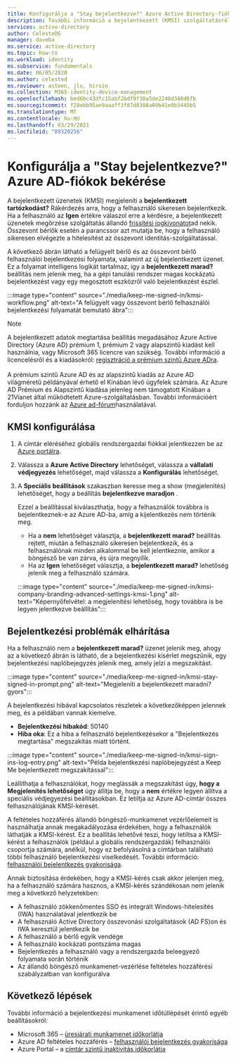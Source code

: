 ```yaml
---
title: Konfigurálja a "Stay bejelentkezve?" Azure Active Directory-fiókok kérése
description: További információ a bejelentkezett (KMSI) szolgáltatásról, amely megjeleníti a bejelentkezett maradni? Rákérdezés, hogyan konfigurálható a Azure Active Directory portálon, és hogyan lehet elhárítani a bejelentkezési problémákat.
services: active-directory
author: CelesteDG
manager: daveba
ms.service: active-directory
ms.topic: how-to
ms.workload: identity
ms.subservice: fundamentals
ms.date: 06/05/2020
ms.author: celested
ms.reviewer: asteen, jlu, hirsin
ms.collection: M365-identity-device-management
ms.openlocfilehash: bed6bc43dfc15abf2bdf9f38a5de2240d348d6fb
ms.sourcegitcommit: f28ebb95ae9aaaff3f87d8388a09b41e0b3445b5
ms.translationtype: MT
ms.contentlocale: hu-HU
ms.lasthandoff: 03/29/2021
ms.locfileid: "89320256"
---
```

# <a name="configure-the-stay-signed-in-prompt-for-azure-ad-accounts"></a>Konfigurálja a "Stay bejelentkezve?" Azure AD-fiókok bekérése

A bejelentkezett üzenetek (KMSI) megjeleníti a **bejelentkezett tartózkodást?** Rákérdezés arra, hogy a felhasználó sikeresen bejelentkezik. Ha a felhasználó az **Igen** értékre válaszol erre a kérdésre, a bejelentkezett üzenetek megőrzése szolgáltatás állandó [frissítési jogkivonatot](../develop/developer-glossary.md#refresh-token)ad nekik. Összevont bérlők esetén a parancssor azt mutatja be, hogy a felhasználó sikeresen elvégezte a hitelesítést az összevont identitás-szolgáltatással.

A következő ábrán látható a felügyelt bérlő és az összevont bérlő felhasználói bejelentkezési folyamata, valamint az új bejelentkezett üzenet. Ez a folyamat intelligens logikát tartalmaz, így a **bejelentkezett marad?** beállítás nem jelenik meg, ha a gépi tanulási rendszer magas kockázatú bejelentkezést vagy egy megosztott eszközről való bejelentkezést észlel.

:::image type="content" source="./media/keep-me-signed-in/kmsi-workflow.png" alt-text="A felügyelt vagy összevont bérlő felhasználói bejelentkezési folyamatát bemutató ábra":::

> [!NOTE]
> A bejelentkezett adatok megtartása beállítás megadásához Azure Active Directory (Azure AD) prémium 1, prémium 2 vagy alapszintű kiadást kell használnia, vagy Microsoft 365 licencre van szükség. További információ a licencelésről és a kiadásokról: [regisztráció a prémium szintű Azure ADra](active-directory-get-started-premium.md).<br><br>A prémium szintű Azure AD és az alapszintű kiadás az Azure AD világméretű példányával érhető el Kínában lévő ügyfelek számára. Az Azure AD Prémium és Alapszintű kiadása jelenleg nem támogatott Kínában a 21Vianet által működtetett Azure-szolgáltatásban. További információért forduljon hozzánk az [Azure ad-fórum](https://feedback.azure.com/forums/169401-azure-active-directory/)használatával.

## <a name="configure-kmsi"></a>KMSI konfigurálása

1. A címtár eléréséhez globális rendszergazdai fiókkal jelentkezzen be az [Azure portálra](https://portal.azure.com/).
1. Válassza a **Azure Active Directory** lehetőséget, válassza a **vállalati védjegyezés** lehetőséget, majd válassza a **Konfigurálás** lehetőséget.
1. A **Speciális beállítások** szakaszban keresse meg a show (megjelenítés) lehetőséget, hogy a beállítás **bejelentkezve maradjon** .

   Ezzel a beállítással kiválaszthatja, hogy a felhasználók továbbra is bejelentkeznek-e az Azure AD-ba, amíg a kijelentkezés nem történik meg.
   * Ha a **nem** lehetőséget választja, a **bejelentkezett marad?** beállítás rejtett, miután a felhasználó sikeresen bejelentkezik, és a felhasználónak minden alkalommal be kell jelentkeznie, amikor a böngésző be van zárva, és újra megnyílik.
   * Ha az **Igen** lehetőséget választja, a **bejelentkezett marad?** lehetőség jelenik meg a felhasználó számára.

    :::image type="content" source="./media/keep-me-signed-in/kmsi-company-branding-advanced-settings-kmsi-1.png" alt-text="Képernyőfelvétel: a megjelenítési lehetőség, hogy továbbra is be legyen jelentkezve beállítás":::

## <a name="troubleshoot-sign-in-issues"></a>Bejelentkezési problémák elhárítása

Ha a felhasználó nem a **bejelentkezett marad?** üzenet jelenik meg, ahogy az a következő ábrán is látható, de a bejelentkezési kísérlet megszűnik, egy bejelentkezési naplóbejegyzés jelenik meg, amely jelzi a megszakítást.

:::image type="content" source="./media/keep-me-signed-in/kmsi-stay-signed-in-prompt.png" alt-text="Megjeleníti a bejelentkezett maradni? gyors":::

A bejelentkezési hibával kapcsolatos részletek a következőképpen jelennek meg, és a példában vannak kiemelve.

* **Bejelentkezési hibakód**: 50140
* **Hiba oka**: Ez a hiba a felhasználó bejelentkezésekor a "Bejelentkezés megtartása" megszakítás miatt történt.

:::image type="content" source="./media/keep-me-signed-in/kmsi-sign-ins-log-entry.png" alt-text="Példa bejelentkezési naplóbejegyzést a Keep Me bejelentkezett megszakítással":::

Leállíthatja a felhasználókat, hogy meglássák a megszakítást úgy, **hogy a Megjelenítés lehetőséget** úgy állítja be, hogy a **nem** értékre legyen állítva a speciális védjegyezési beállításokban. Ez letiltja az Azure AD-címtár összes felhasználójának KMSI-kérését.

A feltételes hozzáférés állandó böngésző-munkamenet vezérlőelemeit is használhatja annak megakadályozása érdekében, hogy a felhasználók láthatják a KMSI-kérést. Ez a beállítás lehetővé teszi, hogy letiltsa a KMSI-kérést a felhasználók (például a globális rendszergazdák) felhasználói csoportja számára, anélkül, hogy ez befolyásolná a címtárban található többi felhasználó bejelentkezési viselkedését. További információ: [felhasználói bejelentkezés gyakorisága](../conditional-access/howto-conditional-access-session-lifetime.md). 

Annak biztosítása érdekében, hogy a KMSI-kérés csak akkor jelenjen meg, ha a felhasználó számára hasznos, a KMSI-kérés szándékosan nem jelenik meg a következő helyzetekben:

* A felhasználó zökkenőmentes SSO és integrált Windows-hitelesítés (IWA) használatával jelentkezik be
* A felhasználó Active Directory összevonási szolgáltatások (AD FS)on és IWA keresztül jelentkezik be
* A felhasználó a bérlő egyik vendége
* A felhasználó kockázati pontszáma magas
* Bejelentkezés a felhasználó vagy a rendszergazda beleegyező folyamata során történik
* Az állandó böngésző munkamenet-vezérlése feltételes hozzáférési szabályzatban van konfigurálva

## <a name="next-steps"></a>Következő lépések

További információ a bejelentkezési munkamenet időtúllépését érintő egyéb beállításokról:

* Microsoft 365 – [üresjárati munkamenet időkorlátja](/sharepoint/sign-out-inactive-users)
* Azure AD feltételes hozzáférés – [felhasználói bejelentkezés gyakorisága](../conditional-access/howto-conditional-access-session-lifetime.md)
* Azure Portal – a [címtár szintű inaktivitás időkorlátja](../../azure-portal/set-preferences.md#change-the-directory-timeout-setting-admin)
